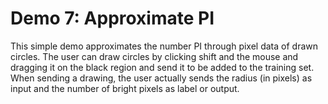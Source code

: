 # Demo 7: Approximate PI

This simple demo approximates the number PI through pixel data of drawn circles. The user can draw circles by clicking shift and the mouse and dragging it on the black region and send it to be added to the training set. When sending a drawing, the user actually sends the radius (in pixels) as input and the number of bright pixels as label or output.
